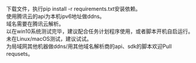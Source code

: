 下载文件，执行pip install -r requirements.txt安装依赖。   
使用腾讯云的api为本机ipv6地址做ddns。    
域名需要在腾讯云解析。   
以在win10系统测试完毕，建议配合任务计划程序使用，或者脚本开机自启运行。  
未在Linux/macOS测试，建议试试。   
为局域网其他机器做ddns/用其他域名解析商的api、sdk的脚本欢迎Pull requsets。   
